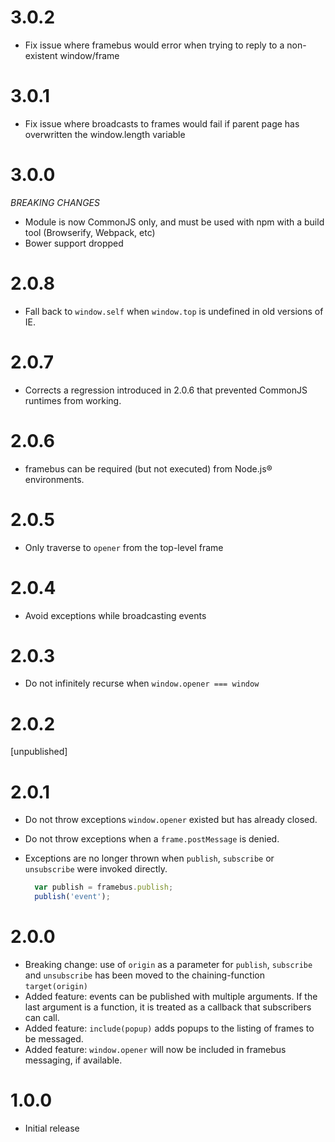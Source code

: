 3.0.2
=====

* Fix issue where framebus would error when trying to reply to a non-existent window/frame

3.0.1
=====

* Fix issue where broadcasts to frames would fail if parent page has overwritten the window.length variable

3.0.0
=====

_BREAKING CHANGES_

* Module is now CommonJS only, and must be used with npm with a build tool (Browserify, Webpack, etc)
* Bower support dropped

2.0.8
=====

* Fall back to `window.self` when `window.top` is undefined in old versions of IE.

2.0.7
=====

* Corrects a regression introduced in 2.0.6 that prevented CommonJS runtimes from working.

2.0.6
=====

* framebus can be required (but not executed) from Node.js® environments.

2.0.5
=====

* Only traverse to `opener` from the top-level frame

2.0.4
=====

* Avoid exceptions while broadcasting events

2.0.3
=====

* Do not infinitely recurse when `window.opener === window`

2.0.2
=====

[unpublished]

2.0.1
=====

* Do not throw exceptions `window.opener` existed but has already closed.
* Do not throw exceptions when a `frame.postMessage` is denied.
* Exceptions are no longer thrown when `publish`, `subscribe` or `unsubscribe` were invoked directly.

  ```javascript
    var publish = framebus.publish;
    publish('event');
  ```

2.0.0
=====

* Breaking change: use of `origin` as a parameter for `publish`, `subscribe` and `unsubscribe` has been moved to the chaining-function `target(origin)`
* Added feature: events can be published with multiple arguments. If the last argument is a function, it is treated as a callback that subscribers can call.
* Added feature: `include(popup)` adds popups to the listing of frames to be messaged.
* Added feature: `window.opener` will now be included in framebus messaging, if available.

1.0.0
=====

* Initial release
